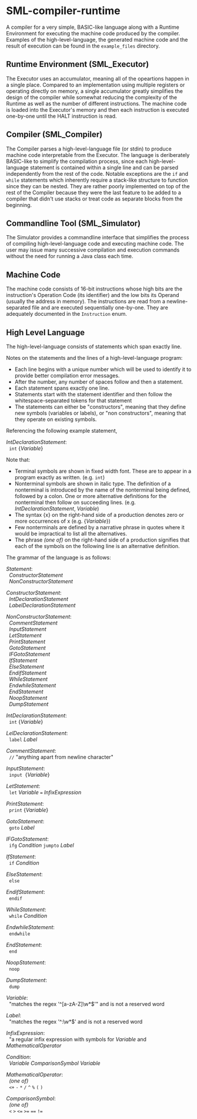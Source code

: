 # SML-compiler-runtime

A compiler for a very simple, BASIC-like language along with a Runtime Environment for 
executing the machine code produced by the compiler. Examples of the high-level-language, 
the generated machine code and the result of execution can be found in the `example_files` 
directory.

## Runtime Environment (SML_Executor)

The Executor uses an accumulator, meaning all of the opeartions happen in a single place. 
Compared to an implementation using multiple registers or operating directly on memory, a 
single accumulator greatly simplifies the design of the compiler while somewhat reducing 
the complexity of the Runtime as well as the number of different instructions. The machine 
code is loaded into the Executor's memory and then each instruction is executed one-by-one 
until the HALT instruction is read.

## Compiler (SML_Compiler)

The Compiler parses a high-level-language file (or stdin) to produce machine code 
interpretable from the Executor. The language is deriberately BASIC-like to simplify the 
compilation process, since each high-level-language statement is contained within a single 
line and can be parsed independently from the rest of the code. Notable exceptions are the 
`if` and `while` statements which inherently require a stack-like structure to function 
since they can be nested. They are rather poorly implemented on top of the rest of the 
Compiler because they were the last feature to be added to a compiler that didn't use 
stacks or treat code as separate blocks from the beginning.

## Commandline Tool (SML_Simulator)

The Simulator provides a commandline interface that simplifies the process of compiling 
high-level-language code and executing machine code. The user may issue many successive 
compilation and execution commands without the need for running a Java class each time.

## Machine Code

The machine code consists of 16-bit instructions whose high bits are the instruction's 
Operation Code (its identifier) and the low bits its Operand (usually the address in 
memory). The instructions are read from a newline-separated file and are executed 
sequentially one-by-one. They are adequately documented in the `Instruction` enum.

## High Level Language

The high-level-language consists of statements which span exactly line.

Notes on the statements and the lines of a high-level-language program:
* Each line begins with a unique number which will be used to identify it to provide 
better compilation error messages.
* After the number, any number of spaces follow and then a statement.
* Each statement spans exactly one line.
* Statements start with the statement identifier and then follow the whitespace-separated 
tokens for that statement
* The statements can either be "constructors", meaning that they define new symbols 
(variables or labels), or "non constructors", meaning that they operate on existing 
symbols. 

Referencing the following example statement,

_IntDeclarationStatement_:<br/>
&nbsp;&nbsp;`int` {_Variable_}

Note that:
* Terminal symbols are shown in fixed width font. These are to appear in a program exactly 
as written. (e.g. `int`)
* Nonterminal symbols are shown in italic type. The definition of a nonterminal is 
introduced by the name of the nonterminal being defined, followed by a colon. One or more 
alternative definitions for the nonterminal then follow on succeeding lines. (e.g.
_IntDeclarationStatement_, _Variable_)
* The syntax {x} on the right-hand side of a production denotes zero or more occurrences 
of x (e.g. {_Variable_})
* Few nonterminals are defined by a narrative phrase in quotes where it would be 
impractical to list all the alternatives.
* The phrase _(one of)_ on the right-hand side of a production signifies that each of the 
symbols on the following line is an alternative definition.

The grammar of the language is as follows:

_Statement_: <br/>
&nbsp;&nbsp;_ConstructorStatement_ <br/>
&nbsp;&nbsp;_NonConstructorStatement_

_ConstructorStatement_: <br/>
&nbsp;&nbsp;_IntDeclarationStatement_ <br/>
&nbsp;&nbsp;_LabelDeclarationStatement_

_NonConstructorStatement_: <br/>
&nbsp;&nbsp;_CommentStatement_ <br/>
&nbsp;&nbsp;_InputStatement_ <br/>
&nbsp;&nbsp;_LetStatement_ <br/>
&nbsp;&nbsp;_PrintStatement_ <br/>
&nbsp;&nbsp;_GotoStatement_ <br/>
&nbsp;&nbsp;_IFGotoStatement_ <br/>
&nbsp;&nbsp;_IfStatement_ <br/>
&nbsp;&nbsp;_ElseStatement_ <br/>
&nbsp;&nbsp;_EndifStatement_ <br/>
&nbsp;&nbsp;_WhileStatement_ <br/>
&nbsp;&nbsp;_EndwhileStatement_ <br/>
&nbsp;&nbsp;_EndStatement_ <br/>
&nbsp;&nbsp;_NoopStatement_ <br/>
&nbsp;&nbsp;_DumpStatement_ <br/>

_IntDeclarationStatement_:<br/>
&nbsp;&nbsp;`int` {_Variable_}

_LelDeclarationStatement_:<br/>
&nbsp;&nbsp;`label` _Label_<br/>

_CommentStatement_:<br/>
&nbsp;&nbsp;`//` "anything apart from newline character"<br/>

_InputStatement_:<br/>
&nbsp;&nbsp;`input`&nbsp;&nbsp;{_Variable_}<br/>

_LetStatement_:<br/>
&nbsp;&nbsp;`let` _Variable_ `=` _InfixExpression_<br/>

_PrintStatement_:<br/>
&nbsp;&nbsp;`print` {_Variable_}<br/>

_GotoStatement_:<br/>
&nbsp;&nbsp;`goto` _Label_<br/>

_IFGotoStatement_:<br/>
&nbsp;&nbsp;`ifg` _Condition_ `jumpto` _Label_<br/>

_IfStatement_:<br/>
&nbsp;&nbsp;`if` _Condition_<br/>

_ElseStatement_:<br/>
&nbsp;&nbsp;`else`<br/>

_EndifStatement_:<br/>
&nbsp;&nbsp;`endif`<br/>

_WhileStatement_:<br/>
&nbsp;&nbsp;`while` _Condition_<br/>

_EndwhileStatement_:<br/>
&nbsp;&nbsp;`endwhile`<br/>

_EndStatement_:<br/>
&nbsp;&nbsp;`end`<br/>

_NoopStatement_:<br/>
&nbsp;&nbsp;`noop`<br/>

_DumpStatement_:<br/>
&nbsp;&nbsp;`dump`<br/>

_Variable_:<br/>
&nbsp;&nbsp;"matches the regex '^[a-zA-Z]\\w*$'" and is not a reserved word<br/>

_Label_:<br/>
&nbsp;&nbsp;"matches the regex '^:\\w*$' and is not a reserved word<br/>

_InfixExpression_:<br/>
&nbsp;&nbsp;"a regular infix expression with symbols for _Variable_ and _MathematicalOperator_<br/>

_Condition_:<br/>
&nbsp;&nbsp;_Variable_ _ComparisonSymbol_ _Variable_<br/>

_MathematicalOperator_:<br/>
&nbsp;&nbsp;_(one of)_<br/>
&nbsp;&nbsp;`<+` `-` `*` `/` `^` `%` `(` `)`<br/>

_ComparisonSymbol_:<br/>
&nbsp;&nbsp;_(one of)_<br/>
&nbsp;&nbsp;`<` `>` `<=` `>=` `==` `!=`<br/>
